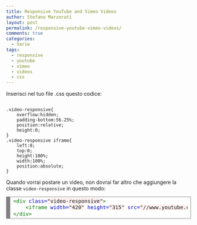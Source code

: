 ```yaml
---
title: Responsive YouTube and Vimeo Videos
author: Stefano Marzorati
layout: post
permalink: /responsive-youtube-vimeo-videos/
comments: true
categories:
  - Varie
tags:
  - responsive
  - youtube
  - vimeo
  - videos
  - css
---
```

Inserisci nel tuo file .css questo codice:
<pre><code>
.video-responsive{
    overflow:hidden;
    padding-bottom:56.25%;
    position:relative;
    height:0;
}
.video-responsive iframe{
    left:0;
    top:0;
    height:100%;
    width:100%;
    position:absolute;
}
</code></pre>

Quando vorrai postare un video, non dovrai far altro che aggiungere la classe <code>video-responsive</code> in questo modo:

<div style="background: #ffffff; overflow:auto;width:auto;border:solid gray;border-width:.1em .1em .1em .8em;padding:.2em .6em;"><pre style="margin: 0; line-height: 125%"><span style="color: #007700">&lt;div</span> <span style="color: #0000CC">class=</span><span style="background-color: #fff0f0">&quot;video-responsive&quot;</span><span style="color: #007700">&gt;</span>
    <span style="color: #007700">&lt;iframe</span> <span style="color: #0000CC">width=</span><span style="background-color: #fff0f0">&quot;420&quot;</span> <span style="color: #0000CC">height=</span><span style="background-color: #fff0f0">&quot;315&quot;</span> <span style="color: #0000CC">src=</span><span style="background-color: #fff0f0">&quot;//www.youtube.com/embed/2GxWs54v2d0&quot;</span> <span style="color: #0000CC">frameborder=</span><span style="background-color: #fff0f0">&quot;0&quot;</span> <span style="color: #0000CC">allowfullscreen</span><span style="color: #007700">&gt;&lt;/iframe&gt;</span>
<span style="color: #007700">&lt;/div&gt;</span>
</pre></div>
